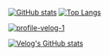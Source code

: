 [![GitHub stats](https://github-readme-stats.vercel.app/api?username=p-garden&hide=prs,issues&theme=radical)](https://github.com/p-garden/github-readme-statsl)
[![Top Langs](https://github-readme-stats.vercel.app/api/top-langs/?username=p-garden)](https://github.com/p-gardne/github-readme-stats)

[![profile-velog-1](https://profile-velog.vercel.app/api?id=j2982477&seq=0)](https://velog.io/@j2982477) 

[![Velog's GitHub stats](https://velog-readme-stats.vercel.app/api/list?name=j2982477)](https://velog.io/@j2982477)
<!--
**p-garden/p-garden** is a ✨ _special_ ✨ repository because its `README.md` (this file) appears on your GitHub profile.

Here are some ideas to get you started:

- 🔭 I’m currently working on ...
- 🌱 I’m currently learning ...
- 👯 I’m looking to collaborate on ...
- 🤔 I’m looking for help with ...
- 💬 Ask me about ...
- 📫 How to reach me: ...
- 😄 Pronouns: ...
- ⚡ Fun fact: ...
-->
